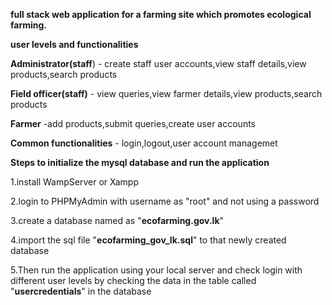 **full stack web application for a farming site which promotes ecological farming.**

**user levels and functionalities**

**Administrator(staff**) - create staff user accounts,view staff details,view products,search products

**Field officer(staff)** - view queries,view farmer details,view products,search products

**Farmer** -add products,submit queries,create user accounts

**Common functionalities** - login,logout,user account managemet


**Steps to initialize the mysql database and run the application**

1.install WampServer or Xampp

2.login to PHPMyAdmin with username as "root" and not using a password

3.create a database named as "**ecofarming.gov.lk**"

4.import the sql file "**ecofarming_gov_lk.sql**" to that newly created database

5.Then run the application using your local server and check login with different user levels by checking the data in the table called "**usercredentials**" in the database
